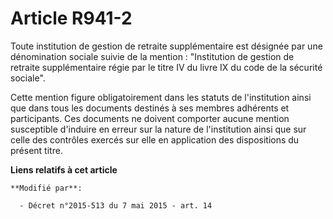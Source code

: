 # Article R941-2

Toute institution de gestion de retraite supplémentaire est désignée par une dénomination sociale suivie de la mention :
"Institution de gestion de retraite supplémentaire régie par le titre IV du livre IX du code de la sécurité sociale".

Cette mention figure obligatoirement dans les statuts de l'institution ainsi que dans tous les documents destinés à ses
membres adhérents et participants. Ces documents ne doivent comporter aucune mention susceptible d'induire en erreur sur la
nature de l'institution ainsi que sur celle des contrôles exercés sur elle en application des dispositions du présent titre.

**Liens relatifs à cet article**

	**Modifié par**:

	  - Décret n°2015-513 du 7 mai 2015 - art. 14
